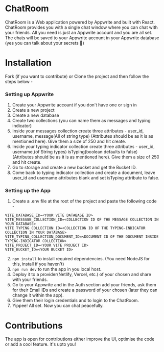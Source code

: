 # ChatRoom

ChatRoom is a Web application powered by Appwrite and built with React. ChatRoom provides you with a single chat window where you can chat with your friends. All you need is just an Appwrite account and you are all set. The chats will be saved to your Appwrite account in your Appwrite database (yes you can talk about your secrets 🤫)

# Installation

Fork (if you want to contribute) or Clone the project and then follow the steps below -

### Setting up Appwrite

1. Create your Appwrite account if you don't have one or sign in
2. Create a new project
3. Create a new database
4. Create two collections (you can name them as messages and typing indicator)
5. Inside your messages collection create three attributes - user_id, username, message(All of string type) (Attributes should be as it is as mentioned here). Give them a size of 250 and hit create.
6. Inside your typing indicator collection create three attributes - user_id, username,(of String types) isTyping(boolean defaults to false) (Attributes should be as it is as mentioned here). Give them a size of 250 and hit create.
7. Go to storage and create a new bucket and get the Bucket ID.
8. Come back to typing indicator collection and create a document, leave user_id and username attributes blank and set isTyping attribute to false.

### Setting up the App

1. Create a .env file at the root of the project and paste the following code -

```
VITE_DATABASE_ID=<YOUR VITE DATABASE ID>
VITE_MESSAGE_COLLECTION_ID=<COLLECTION ID OF THE MESSAGE COLLECTION IN YOUR DATABASE>
VITE_TYPING_COLLECTION_ID=<COLLECTION ID OF THE TYPING-INDICATOR COLLECTION IN YOUR DATABASE>
VITE_TYPING_COLLECTION_DOCUMENT_ID=<DOCUMENT ID OF THE DOCUMENT INSIDE TYPING-INDICATOR COLLECTION>
VITE_PROJECT_ID=<YOUR VITE PROJECT ID>
VITE_BUCKET_ID=<YOUR BUCKET ID>
```

2. `npm install` to install required dependencies. (You need NodeJS for this, install if you haven't)
3. `npm run dev` to run the app in you local host.
4. Deploy it to a provider(Netlify, Vercel, etc.) of your chosen and share with your friends.
5. Go to your Appwrite and in the Auth section add your friends, ask them for their Email IDs and create a password of your chosen (later they can change it within the app).
6. Give them their login credentials and to login to the ChatRoom.
7. Yippee! All set. Now you can chat peacefully.

# Contributions

The app is open for contributions either improve the UI, optimise the code or add a cool feature. It's upto you!
